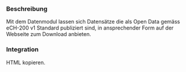 ### Beschreibung
Mit dem Datenmodul lassen sich Datensätze die als Open Data gemäss eCH-200 v1 Standard publiziert sind, in ansprechender Form auf der Webseite zum Download anbieten.


### Integration

HTML kopieren.
